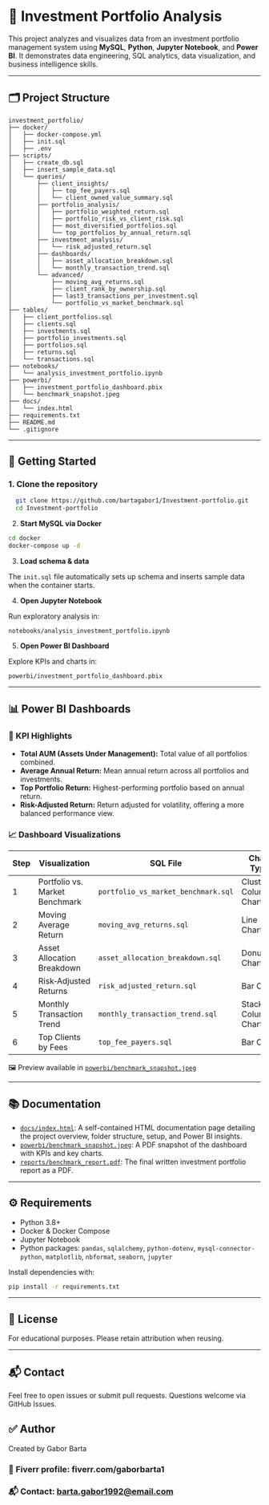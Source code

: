   # 💼 Investment Portfolio Analysis

  This project analyzes and visualizes data from an investment portfolio management system using **MySQL**, **Python**, **Jupyter Notebook**, and **Power BI**. It demonstrates data engineering, SQL analytics, data visualization, and business intelligence skills.

  ---

  ## 🗂️ Project Structure

  ```
  investment_portfolio/
  ├── docker/
  │   ├── docker-compose.yml
  │   ├── init.sql
  │   ├── .env
  ├── scripts/
  │   ├── create_db.sql
  │   ├── insert_sample_data.sql
  │   └── queries/
  │       ├── client_insights/
  │       │   ├── top_fee_payers.sql
  │       │   └── client_owned_value_summary.sql
  │       ├── portfolio_analysis/
  │       │   ├── portfolio_weighted_return.sql
  │       │   ├── portfolio_risk_vs_client_risk.sql
  │       │   ├── most_diversified_portfolios.sql
  │       │   └── top_portfolios_by_annual_return.sql
  │       ├── investment_analysis/
  │       │   └── risk_adjusted_return.sql
  │       ├── dashboards/
  │       │   ├── asset_allocation_breakdown.sql
  │       │   └── monthly_transaction_trend.sql
  │       └── advanced/
  │           ├── moving_avg_returns.sql
  │           ├── client_rank_by_ownership.sql
  │           ├── last3_transactions_per_investment.sql
  │           └── portfolio_vs_market_benchmark.sql
  ├── tables/
  │   ├── client_portfolios.sql
  │   ├── clients.sql
  │   ├── investments.sql
  │   ├── portfolio_investments.sql
  │   ├── portfolios.sql
  │   ├── returns.sql
  │   └── transactions.sql
  ├── notebooks/
  │   └── analysis_investment_portfolio.ipynb
  ├── powerbi/
  │   ├── investment_portfolio_dashboard.pbix
  │   └── benchmark_snapshot.jpeg
  ├── docs/
  │   └── index.html
  ├── requirements.txt
  ├── README.md
  └── .gitignore
  ```

  ---

  ## 🚀 Getting Started

 ### 1. Clone the repository

```bash
  git clone https://github.com/bartagabor1/Investment-portfolio.git
  cd Investment-portfolio
```
  
  2. **Start MySQL via Docker**

  ```bash
  cd docker
  docker-compose up -d
  ```

  3. **Load schema & data**

  The `init.sql` file automatically sets up schema and inserts sample data when the container starts.

  4. **Open Jupyter Notebook**

  Run exploratory analysis in:

  ```
  notebooks/analysis_investment_portfolio.ipynb
  ```

  5. **Open Power BI Dashboard**

  Explore KPIs and charts in:

  ```
  powerbi/investment_portfolio_dashboard.pbix
  ```

  ---

  ## 📊 Power BI Dashboards

  ### 🔑 KPI Highlights

  - **Total AUM (Assets Under Management):** Total value of all portfolios combined.
  - **Average Annual Return:** Mean annual return across all portfolios and investments.
  - **Top Portfolio Return:** Highest-performing portfolio based on annual return.
  - **Risk-Adjusted Return:** Return adjusted for volatility, offering a more balanced performance view.

  ### 📈 Dashboard Visualizations

  | Step | Visualization                    | SQL File                              | Chart Type               |
  |------|----------------------------------|----------------------------------------|--------------------------|
  | 1    | Portfolio vs. Market Benchmark   | `portfolio_vs_market_benchmark.sql`   | Clustered Column Chart   |
  | 2    | Moving Average Return            | `moving_avg_returns.sql`              | Line Chart               |
  | 3    | Asset Allocation Breakdown       | `asset_allocation_breakdown.sql`      | Donut Chart              |
  | 4    | Risk‑Adjusted Returns            | `risk_adjusted_return.sql`            | Bar Chart                |
  | 5    | Monthly Transaction Trend        | `monthly_transaction_trend.sql`       | Stacked Column Chart     |
  | 6    | Top Clients by Fees              | `top_fee_payers.sql`                  | Bar Chart                |

  🖼️ Preview available in [`powerbi/benchmark_snapshot.jpeg`](powerbi/benchmark_snapshot.jpeg)

  ---

  ## 📚 Documentation

  - [`docs/index.html`](docs/index.html): A self-contained HTML documentation page detailing the project overview, folder structure, setup, and Power BI insights.
  - [`powerbi/benchmark_snapshot.jpeg`](powerbi/benchmark_snapshot.jpeg): A PDF snapshot of the dashboard with KPIs and key charts.
  - [`reports/benchmark_report.pdf`](reports/benchmark_report.pdf): The final written investment portfolio report as a PDF.
  ---

  ## ⚙️ Requirements

  - Python 3.8+
  - Docker & Docker Compose
  - Jupyter Notebook
  - Python packages: `pandas`, `sqlalchemy`, `python-dotenv`, `mysql-connector-python`, `matplotlib`, `nbformat`, `seaborn`, `jupyter`

  Install dependencies with:

  ```bash
  pip install -r requirements.txt
  ```

  ---

  ## 📝 License

  For educational purposes. Please retain attribution when reusing.

  ---

  ## 📬 Contact

  Feel free to open issues or submit pull requests. Questions welcome via GitHub Issues.

## ✅ Author
Created by Gabor Barta

### 💼 Fiverr profile: fiverr.com/gaborbarta1

### 📬 Contact: barta.gabor1992@email.com
